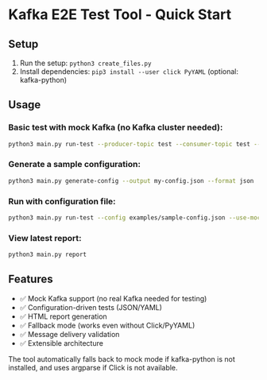 # Kafka E2E Test Tool - Quick Start

## Setup
1. Run the setup: `python3 create_files.py`
2. Install dependencies: `pip3 install --user click PyYAML` (optional: kafka-python)

## Usage

### Basic test with mock Kafka (no Kafka cluster needed):
```bash
python3 main.py run-test --producer-topic test --consumer-topic test --use-mock --verbose
```

### Generate a sample configuration:
```bash
python3 main.py generate-config --output my-config.json --format json
```

### Run with configuration file:
```bash
python3 main.py run-test --config examples/sample-config.json --use-mock
```

### View latest report:
```bash
python3 main.py report
```

## Features
- ✅ Mock Kafka support (no real Kafka needed for testing)
- ✅ Configuration-driven tests (JSON/YAML)
- ✅ HTML report generation
- ✅ Fallback mode (works even without Click/PyYAML)
- ✅ Message delivery validation
- ✅ Extensible architecture

The tool automatically falls back to mock mode if kafka-python is not installed, and uses argparse if Click is not available.
